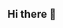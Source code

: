 ## Hi there 👋

<!--
**MerlinSebastian21/MerlinSebastian21** is a ✨ _special_ ✨ repository because its `README.md` (this file) appears on your GitHub profile.

Here are some ideas to get you started:

- 🔭 I hold a Bachelor of Computer Science and Engineering Degree and have 2.8 years of work experience in data governance field
- 🌱 I’m currently learning Data Science and Analytics
- 👯 I’m looking to collaborate on projects related to Data Science
- 🤔 
- 💬 Ask me about ...
- 📫 How to reach me: connectwithmerlin21@gmail.com
- 😄 Pronouns:She/Her
- ⚡ Fun fact: ...
-->
